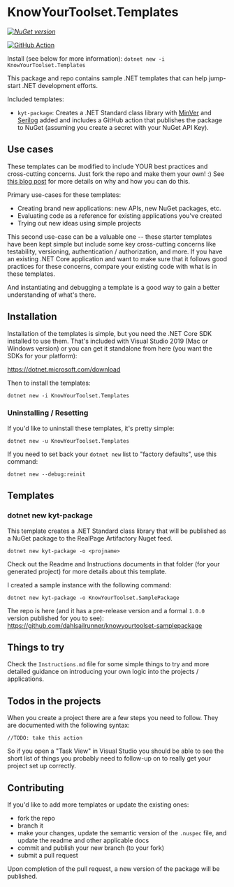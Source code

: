 # KnowYourToolset.Templates

_[![NuGet version](https://img.shields.io/nuget/v/KnowYourToolset.Templates.svg?style=flat&label=nuget%3A%20KnowYourToolset.Templates)](https://www.nuget.org/packages/KnowYourToolset.Templates)_

[![GitHub Action](https://github.com/dahlsailrunner/knowyourtoolset-templates/actions/workflows/pack-and-publish-templates.yml/badge.svg)](https://github.com/dahlsailrunner/knowyourtoolset-templates/actions/workflows/pack-and-publish-templates.yml)

Install (see below for more information): `dotnet new -i KnowYourToolset.Templates`  

This package and repo contains sample .NET templates that can help jump-start .NET development efforts.

Included templates:
* `kyt-package`: Creates a .NET Standard class library with [MinVer](https://github.com/adamralph/minver) and [Serilog](https://github.com/serilog/serilog) added and includes a GitHub action 
that publishes the package to NuGet (assuming you create a secret with your NuGet API Key).

## Use cases
These templates can be modified to include YOUR best practices and cross-cutting concerns.  Just fork the repo 
and make them your own!  :)  See [this blog post]() for more details on why and how you can do this.

Primary use-cases for these templates:

* Creating brand new applications: new APIs, new NuGet packages, etc.
* Evaluating code as a reference for existing applications you've created
* Trying out new ideas using simple projects   

This second use-case can be a valuable one -- these starter templates have been kept simple but include 
some key cross-cutting concerns like testability, versioning, authentication / authorization, and more.  If 
you have an existing .NET Core application and want to make sure that it follows good 
practices for these concerns, compare your existing code with what is in these templates.  

And instantiating and debugging a template is a good way to gain a better understanding of what's there.

## Installation 
Installation of the templates is simple, but you need the .NET Core SDK installed 
to use them.  That's included with Visual Studio 2019 (Mac or Windows version) or you 
can get it standalone from here (you want the SDKs for your platform):

https://dotnet.microsoft.com/download 

Then to install the templates:

`dotnet new -i KnowYourToolset.Templates`

### Uninstalling / Resetting
If you'd like to uninstall these templates, it's pretty simple:

`dotnet new -u KnowYourToolset.Templates`

If you need to set back your `dotnet new` list to "factory defaults", use this command:

`dotnet new --debug:reinit`

## Templates
### **dotnet new kyt-package**
This template creates a .NET Standard class library that will be published as a NuGet package to the RealPage
Artifactory Nuget feed.

`dotnet new kyt-package -o <projname>`

Check out the Readme and Instructions documents in that folder (for your generated project) for more details about this template.

I created a sample instance with the following command:

`dotnet new kyt-package -o KnowYourToolset.SamplePackage`

The repo is here (and it has a pre-release version and a formal `1.0.0` version published for you to see): https://github.com/dahlsailrunner/knowyourtoolset-samplepackage

## Things to try 
Check the `Instructions.md` file for some simple things to try and more detailed guidance on introducing 
your own logic into the projects / applications. 

## Todos in the projects
When you create a project there are a few steps you need to follow.  They are documented with the following syntax:

`//TODO: take this action`

So if you open a "Task View" in Visual Studio you should be able to see the short list of things you probably need to follow-up on to really get your project set up correctly.

## Contributing
If you'd like to add more templates or update the existing ones:

- fork the repo
- branch it
- make your changes, update the semantic version of the `.nuspec` file, and update the readme and other applicable docs
- commit and publish your new branch (to your fork)
- submit a pull request

Upon completion of the pull request, a new version of the package will be published.